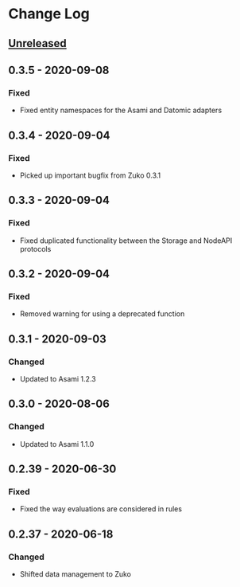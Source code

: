 # Change Log

## [Unreleased]

## 0.3.5 - 2020-09-08
### Fixed
- Fixed entity namespaces for the Asami and Datomic adapters

## 0.3.4 - 2020-09-04
### Fixed
- Picked up important bugfix from Zuko 0.3.1

## 0.3.3 - 2020-09-04
### Fixed
- Fixed duplicated functionality between the Storage and NodeAPI protocols

## 0.3.2 - 2020-09-04
### Fixed
- Removed warning for using a deprecated function

## 0.3.1 - 2020-09-03
### Changed
- Updated to Asami 1.2.3


## 0.3.0 - 2020-08-06
### Changed
- Updated to Asami 1.1.0


## 0.2.39 - 2020-06-30
### Fixed
- Fixed the way evaluations are considered in rules

## 0.2.37 - 2020-06-18
### Changed
- Shifted data management to Zuko

[Unreleased]: https://github.com/threatgrid/naga/compare/0.3.5...HEAD
[0.3.5]: https://github.com/threatgrid/naga/compare/0.3.4...0.3.5
[0.3.4]: https://github.com/threatgrid/naga/compare/0.3.3...0.3.4
[0.3.3]: https://github.com/threatgrid/naga/compare/0.3.2...0.3.3
[0.3.2]: https://github.com/threatgrid/naga/compare/0.3.1...0.3.2
[0.3.1]: https://github.com/threatgrid/naga/compare/0.3.0...0.3.1
[0.3.0]: https://github.com/threatgrid/naga/compare/0.3.0...0.3.0
